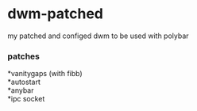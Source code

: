 # dwm-patched  
my patched and configed dwm to be used with polybar  
### patches  
*vanitygaps (with fibb)  
*autostart  
*anybar  
*ipc socket  
